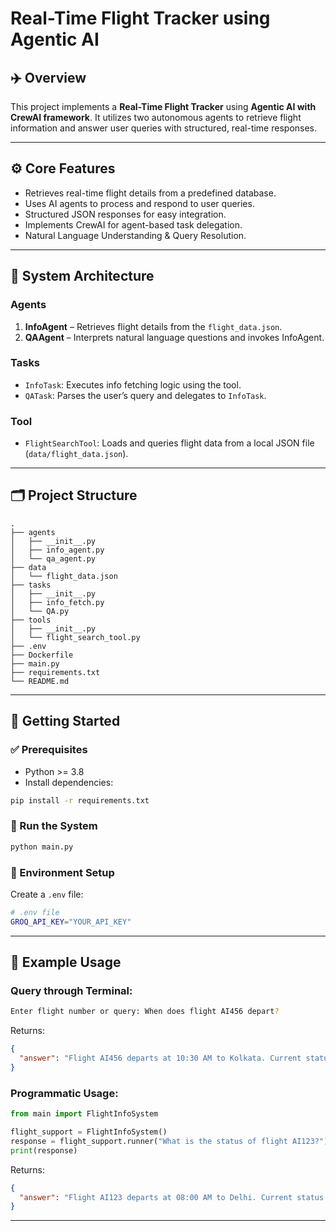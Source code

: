 # Real-Time Flight Tracker using Agentic AI

## ✈️ Overview
This project implements a **Real-Time Flight Tracker** using **Agentic AI with CrewAI framework**. It utilizes two autonomous agents to retrieve flight information and answer user queries with structured, real-time responses.

---

## ⚙️ Core Features
- Retrieves real-time flight details from a predefined database.
- Uses AI agents to process and respond to user queries.
- Structured JSON responses for easy integration.
- Implements CrewAI for agent-based task delegation.
- Natural Language Understanding & Query Resolution.


---

## 🧠 System Architecture

### Agents
1. **InfoAgent** – Retrieves flight details from the `flight_data.json`.
2. **QAAgent** – Interprets natural language questions and invokes InfoAgent.

### Tasks
- `InfoTask`: Executes info fetching logic using the tool.
- `QATask`: Parses the user’s query and delegates to `InfoTask`.

### Tool
- `FlightSearchTool`: Loads and queries flight data from a local JSON file (`data/flight_data.json`).

---

## 🗂️ Project Structure
```
.
├── agents
│   ├── __init__.py
│   ├── info_agent.py
│   └── qa_agent.py
├── data
│   └── flight_data.json
├── tasks
│   ├── __init__.py
│   ├── info_fetch.py
│   └── QA.py
├── tools
│   ├── __init__.py
│   └── flight_search_tool.py
├── .env
├── Dockerfile
├── main.py
├── requirements.txt
└── README.md
```

---

## 🚀 Getting Started

### ✅ Prerequisites
- Python >= 3.8
- Install dependencies:
```bash
pip install -r requirements.txt
```

### 🧪 Run the System
```bash
python main.py
```

### 🔐 Environment Setup
Create a `.env` file:
```bash
# .env file
GROQ_API_KEY="YOUR_API_KEY"
```

---

## 💬 Example Usage

### Query through Terminal:
```bash
Enter flight number or query: When does flight AI456 depart?
```
Returns:
```json
{
  "answer": "Flight AI456 departs at 10:30 AM to Kolkata. Current status: On Time."
}
```

### Programmatic Usage:
```python
from main import FlightInfoSystem

flight_support = FlightInfoSystem()
response = flight_support.runner("What is the status of flight AI123?")
print(response)
```
Returns:
```json
{
  "answer": "Flight AI123 departs at 08:00 AM to Delhi. Current status: Delayed."
}
```

---




